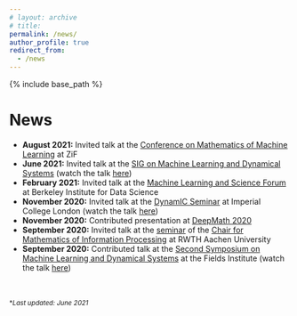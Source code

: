 ```yaml
---
# layout: archive
# title: 
permalink: /news/
author_profile: true
redirect_from:
  - /news
---
```


{% include base_path %}

News
=====
- __August 2021:__ Invited talk at the [Conference on Mathematics of Machine Learning](https://www.mis.mpg.de/calendar/conferences/2021/mml2021.html) at ZiF
- __June 2021:__ Invited talk at the [SIG on Machine Learning and Dynamical Systems](https://agora.stream/SIG%20on%20Machine%20Learning%20and%20Dynamical%20Systems) (watch the talk [here](https://www.youtube.com/watch?v=9t-UTLvkhyk&t=22s))
- __February 2021:__ Invited talk at the [Machine Learning and Science Forum](https://bids.berkeley.edu/events/machine-learning-and-science-forum-2021-0222) at Berkeley Institute for Data Science
- __November 2020:__ Invited talk at the [DynamIC Seminar](https://wwwf.imperial.ac.uk/~mrasmuss/DynamIC/) at Imperial College London (watch the talk [here](https://www.youtube.com/watch?v=sMY_rZS5k3Q&list=PLOMUcsGYfYasfTuGmshpDiNCsY16XcayD)) 
- __November 2020:__ Contributed presentation at [DeepMath 2020](https://deepmath-conference.com/)
- __September 2020:__ Invited talk at the [seminar](http://www.mathc.rwth-aachen.de/news/passed_talks/) of the [Chair for Mathematics of Information Processing](https://www.mathc.rwth-aachen.de/home/home/) at RWTH Aachen University
- __September 2020:__ Contributed talk at the [Second Symposium on Machine Learning and Dynamical Systems](http://www.fields.utoronto.ca/activities/20-21/dynamical) at the Fields Institute (watch the talk [here](https://www.youtube.com/watch?v=iQ23qaGcFjc))
<br>


<br>
<small>*<i>Last updated: June 2021</i></small>

